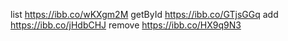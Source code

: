 list https://ibb.co/wKXgm2M
getById https://ibb.co/GTjsGGq
add https://ibb.co/jHdbCHJ
remove https://ibb.co/HX9q9N3
